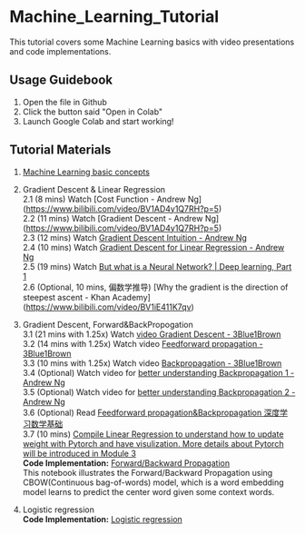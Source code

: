 # Machine_Learning_Tutorial
This tutorial covers some Machine Learning basics with video presentations and code implementations.

## Usage Guidebook
1. Open the file in Github
2. Click the button said "Open in Colab"
3. Launch Google Colab and start working!

## Tutorial Materials
1. [Machine Learning basic concepts](https://drive.google.com/file/d/1S1Y0ZIhAlGYjdGTLnKM_aX0XdxY9clll/view?usp=sharing)

2. Gradient Descent & Linear Regression <br />
  2.1 (8 mins) Watch [Cost Function - Andrew Ng] (https://www.bilibili.com/video/BV1AD4y1Q7RH?p=5)<br />
  2.2 (11 mins) Watch [Gradient Descent - Andrew Ng] (https://www.bilibili.com/video/BV1AD4y1Q7RH?p=5)<br />
  2.3 (12 mins) Watch [Gradient Descent Intuition - Andrew Ng](https://www.bilibili.com/video/BV1AD4y1Q7RH?p=5)<br />
  2.4 (10 mins) Watch [Gradient Descent for Linear Regression - Andrew Ng](https://www.bilibili.com/video/BV1AD4y1Q7RH?p=5)<br />
  2.5 (19 mins) Watch [But what is a Neural Network? | Deep learning, Part 1](https://www.bilibili.com/video/BV1bx411M7Zx)<br />
  2.6 (Optional, 10 mins, 偏数学推导) [Why the gradient is the direction of steepest ascent - Khan Academy] (https://www.bilibili.com/video/BV1iE411K7qv)<br />

3. Gradient Descent, Forward&BackPropogation<br />
  3.1 (21 mins with 1.25x) Watch [video Gradient Descent - 3Blue1Brown](https://www.bilibili.com/video/BV1bx411M7Zx)<br />
  3.2 (14 mins with 1.25x) Watch video [Feedforward propagation - 3Blue1Brown](https://www.bilibili.com/video/BV16x411V7Qg/?spm_id_from=333.788.videocard.0)<br />
  3.3 (10 mins with 1.25x) Watch video [Backpropagation - 3Blue1Brown](https://www.bilibili.com/video/BV16x411V7Qg?p=2)<br />
  3.4 (Optional) Watch video for [better understanding Backpropagation 1 - Andrew Ng](https://www.bilibili.com/video/BV1AD4y1Q7RH?p=50)<br />
  3.5 (Optional) Watch video for [better understanding Backpropagation 2 - Andrew Ng](https://www.bilibili.com/video/BV1AD4y1Q7RH?p=51)<br />
  3.6 (Optional) Read [Feedforward propagation&Backpropagation 深度学习数学基础](https://zh.d2l.ai/chapter_deep-learning-basics/backprop.html)<br />
  3.7 (10 mins) [Compile Linear Regression to understand how to update weight with Pytorch and have visulization. More details about Pytorch will be introduced in Module 3](https://www.kaggle.com/init27/fastai-v3-lesson-2-sgd#)<br />
**Code Implementation:** [Forward/Backward Propagation](https://github.com/TechX-NLP-CV/Machine_Learning_Tutorial/blob/main/Forward_backward_propagation.ipynb)<br />
This notebook illustrates the Forward/Backward Propagation using CBOW(Continuous bag-of-words) model, which is a word embedding model learns to predict the center word given some context words. 

4. Logistic regression<br />
**Code Implementation:** [Logistic regression](https://github.com/TechX-NLP-CV/Machine_Learning_Tutorial/blob/main/Logistic_Regression/Logistic_Regression.ipynb)
